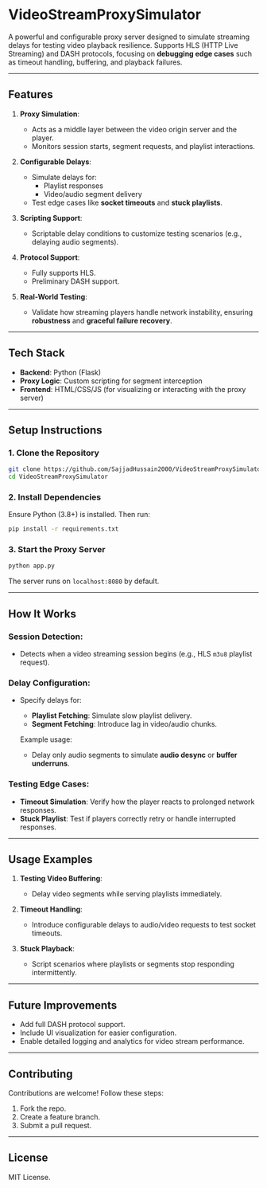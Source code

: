 # **VideoStreamProxySimulator**

A powerful and configurable proxy server designed to simulate streaming delays for testing video playback resilience. Supports HLS (HTTP Live Streaming) and DASH protocols, focusing on **debugging edge cases** such as timeout handling, buffering, and playback failures.

---

## **Features**
1. **Proxy Simulation**:
   - Acts as a middle layer between the video origin server and the player.
   - Monitors session starts, segment requests, and playlist interactions.

2. **Configurable Delays**:
   - Simulate delays for:
     - Playlist responses
     - Video/audio segment delivery
   - Test edge cases like **socket timeouts** and **stuck playlists**.

3. **Scripting Support**:
   - Scriptable delay conditions to customize testing scenarios (e.g., delaying audio segments).

4. **Protocol Support**:
   - Fully supports HLS.
   - Preliminary DASH support.

5. **Real-World Testing**:
   - Validate how streaming players handle network instability, ensuring **robustness** and **graceful failure recovery**.

---

## **Tech Stack**
- **Backend**: Python (Flask)
- **Proxy Logic**: Custom scripting for segment interception
- **Frontend**: HTML/CSS/JS (for visualizing or interacting with the proxy server)

---

## **Setup Instructions**

### **1. Clone the Repository**
```bash
git clone https://github.com/SajjadHussain2000/VideoStreamProxySimulator.git
cd VideoStreamProxySimulator
```

### **2. Install Dependencies**
Ensure Python (3.8+) is installed. Then run:
```bash
pip install -r requirements.txt
```

### **3. Start the Proxy Server**
```bash
python app.py
```
The server runs on `localhost:8080` by default.

---

## **How It Works**

### **Session Detection**:
- Detects when a video streaming session begins (e.g., HLS `m3u8` playlist request).

### **Delay Configuration**:
- Specify delays for:
  - **Playlist Fetching**: Simulate slow playlist delivery.
  - **Segment Fetching**: Introduce lag in video/audio chunks.
  
  Example usage:
  - Delay only audio segments to simulate **audio desync** or **buffer underruns**.

### **Testing Edge Cases**:
- **Timeout Simulation**: Verify how the player reacts to prolonged network responses.
- **Stuck Playlist**: Test if players correctly retry or handle interrupted responses.

---

## **Usage Examples**

1. **Testing Video Buffering**:
   - Delay video segments while serving playlists immediately.

2. **Timeout Handling**:
   - Introduce configurable delays to audio/video requests to test socket timeouts.

3. **Stuck Playback**:
   - Script scenarios where playlists or segments stop responding intermittently.

---

## **Future Improvements**
- Add full DASH protocol support.
- Include UI visualization for easier configuration.
- Enable detailed logging and analytics for video stream performance.

---

## **Contributing**
Contributions are welcome! Follow these steps:
1. Fork the repo.
2. Create a feature branch.
3. Submit a pull request.

---

## **License**
MIT License.
